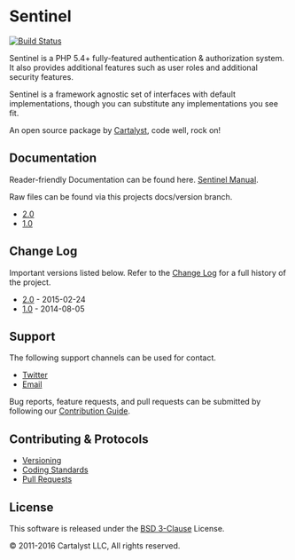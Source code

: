 # Sentinel

[![Build Status](https://travis-ci.org/cartalyst/sentinel.svg?branch=2.0)](https://travis-ci.org/cartalyst/sentinel)

Sentinel is a PHP 5.4+ fully-featured authentication & authorization system. It also provides additional features such as user roles and additional security features.

Sentinel is a framework agnostic set of interfaces with default implementations, though you can substitute any implementations you see fit.

An open source package by [Cartalyst](https://cartalyst.com), code well, rock on!

## Documentation

Reader-friendly Documentation can be found here. [Sentinel Manual](https://cartalyst.com/manual/sentinel/2.0).

Raw files can be found via this projects docs/version branch.

- [2.0](https://github.com/cartalyst/sentinel/tree/docs/2.0)
- [1.0](https://github.com/cartalyst/sentinel/tree/docs/1.0)

## Change Log

Important versions listed below. Refer to the [Change Log](CHANGELOG.md) for a full history of the project.

- [2.0](CHANGELOG.md) - 2015-02-24
- [1.0](CHANGELOG.md) - 2014-08-05

## Support

The following support channels can be used for contact.

- [Twitter](https://twitter.com/cartalyst)
- [Email](mailto:help@cartalyst.com)

Bug reports, feature requests, and pull requests can be submitted by following our [Contribution Guide](CONTRIBUTING.md).

## Contributing & Protocols

- [Versioning](CONTRIBUTING.md#versioning)
- [Coding Standards](CONTRIBUTING.md#coding-standards)
- [Pull Requests](CONTRIBUTING.md#pull-requests)

## License

This software is released under the [BSD 3-Clause](LICENSE) License.

© 2011-2016 Cartalyst LLC, All rights reserved.
